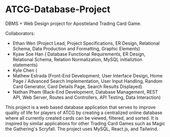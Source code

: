 # ATCG-Database-Project
DBMS + Web Design project for Apostleland Trading Card Game.

Collaborators: 
 - Ethan Wen (Project Lead, Project Specifications, ER Design, Relational Schema, Data Production and Formatting, Graphic Elements)
 - Kyaw Soe Han ( Database Functional Requirements, ER Design, Relational Schema, Relation Normalization, MySQL initializtion statements)
 - Kyle Chen (
 - Mathew Estrada (Front-End Development, User Interface Design, Home Page / Advanced Search Implementation, User Input Handling, Random Card Generator, Card Details Page, Search Results Displayed)
 - Nathan Pham (Back-End Development, Database Management, REST API, Web Server, Routes and Controllers, API Testing, Data Interaction)

This project is a web based database application that serves to improve quality of life for players of ATCG by creating a centralized online database where all currently created cards can be viewed, filtered, and sorted. It is inspired by similar applications for other Trading Card Games such as Magic the Gathering's Scryfall.
The project uses MySQL, React.js, and Tailwind.
